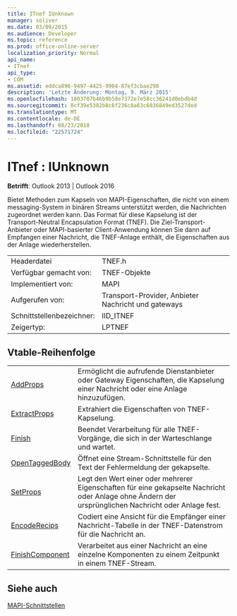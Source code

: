 ```yaml
---
title: ITnef IUnknown
manager: soliver
ms.date: 03/09/2015
ms.audience: Developer
ms.topic: reference
ms.prod: office-online-server
localization_priority: Normal
api_name:
- ITnef
api_type:
- COM
ms.assetid: eddca896-9497-4425-9904-87ef3cbae298
description: 'Letzte Änderung: Montag, 9. März 2015'
ms.openlocfilehash: 1803707b46b9b58e7372e7e58cc36241d0ebdb4d
ms.sourcegitcommit: 0cf39e5382b8c6f236c8a63c6036849ed3527ded
ms.translationtype: MT
ms.contentlocale: de-DE
ms.lasthandoff: 08/23/2018
ms.locfileid: "22571724"
---
```

# <a name="itnef--iunknown"></a>ITnef : IUnknown

  
  
**Betrifft**: Outlook 2013 | Outlook 2016 
  
Bietet Methoden zum Kapseln von MAPI-Eigenschaften, die nicht von einem messaging-System in binären Streams unterstützt werden, die Nachrichten zugeordnet werden kann. Das Format für diese Kapselung ist der Transport-Neutral Encapsulation Format (TNEF). Die Ziel-Transport-Anbieter oder MAPI-basierter Client-Anwendung können Sie dann auf Empfangen einer Nachricht, die TNEF-Anlage enthält, die Eigenschaften aus der Anlage wiederherstellen.
  
|||
|:-----|:-----|
|Headerdatei  <br/> |TNEF.h  <br/> |
|Verfügbar gemacht von:  <br/> |TNEF-Objekte  <br/> |
|Implementiert von:  <br/> |MAPI  <br/> |
|Aufgerufen von:  <br/> |Transport-Provider, Anbieter Nachricht und gateways  <br/> |
|Schnittstellenbezeichner:  <br/> |IID_ITNEF  <br/> |
|Zeigertyp:  <br/> |LPTNEF  <br/> |
   
## <a name="vtable-order"></a>Vtable-Reihenfolge

|||
|:-----|:-----|
|[AddProps](itnef-addprops.md) <br/> |Ermöglicht die aufrufende Dienstanbieter oder Gateway Eigenschaften, die Kapselung einer Nachricht oder eine Anlage hinzuzufügen.  <br/> |
|[ExtractProps](itnef-extractprops.md) <br/> |Extrahiert die Eigenschaften von TNEF-Kapselung.  <br/> |
|[Finish](itnef-finish.md) <br/> |Beendet Verarbeitung für alle TNEF-Vorgänge, die sich in der Warteschlange und wartet.  <br/> |
|[OpenTaggedBody](itnef-opentaggedbody.md) <br/> |Öffnet eine Stream-Schnittstelle für den Text der Fehlermeldung der gekapselte.  <br/> |
|[SetProps](itnef-setprops.md) <br/> |Legt den Wert einer oder mehrerer Eigenschaften für eine gekapselte Nachricht oder Anlage ohne Ändern der ursprünglichen Nachricht oder Anlage fest.  <br/> |
|[EncodeRecips](itnef-encoderecips.md) <br/> |Codiert eine Ansicht für die Empfänger einer Nachricht-Tabelle in der TNEF-Datenstrom für die Nachricht an.  <br/> |
|[FinishComponent](itnef-finishcomponent.md) <br/> |Verarbeitet aus einer Nachricht an eine einzelne Komponenten zu einem Zeitpunkt in einem TNEF-Stream.  <br/> |
   
## <a name="see-also"></a>Siehe auch



[MAPI-Schnittstellen](mapi-interfaces.md)

